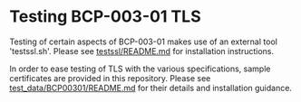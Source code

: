 # Testing BCP-003-01 TLS

Testing of certain aspects of BCP-003-01 makes use of an external tool 'testssl.sh'. Please see [testssl/README.md](https://github.com/peterbrightwell/nmos-testing/blob/master/testssl/README.md) for installation instructions.

In order to ease testing of TLS with the various specifications, sample certificates are provided in this repository. Please see [test_data/BCP00301/README.md](https://github.com/peterbrightwell/nmos-testing/blob/master/test_data/BCP00301/README.md) for their details and installation guidance.
